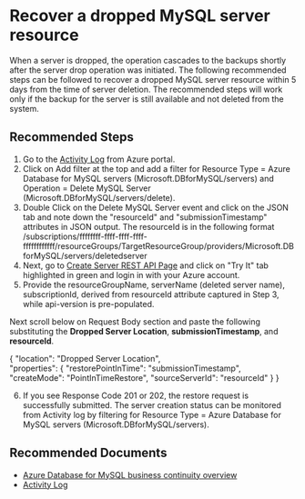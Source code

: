 <properties
    pageTitle="Backups and restore options for Azure Database for MySQL"
    description="Backups and restore options for Azure Database for MySQL"
    service="microsoft.dbformysql"
    resource="servers"
    authors="savjani"
    ms.author="pariks"
    displayOrder="160"
    selfHelpType="generic"
    supportTopicIds="32640087"
    resourceTags="servers, databases"
    productPesIds="16221"
    cloudEnvironments="public, Fairfax, usnat, ussec"
    articleId="baebc228-20af-4d96-9dcf-9f5663257124"
	ownershipId="AzureData_AzureDatabaseforMySQL"
/>

# Recover a dropped MySQL server resource

When a server is dropped, the operation cascades to the backups shortly after the server drop operation was initiated. The following recommended steps can be followed to recover a dropped MySQL server resource within 5 days from the time of server deletion. The recommended steps will work only if the backup for the server is still available and not deleted from the system. 

## **Recommended Steps**

1. Go to the [Activity Log](https://docs.microsoft.com/azure/azure-monitor/platform/activity-log) from Azure portal.
2. Click on Add filter at the top and add a filter for Resource Type = Azure Database for MySQL servers (Microsoft.DBforMySQL/servers) and Operation = Delete MySQL Server (Microsoft.DBforMySQL/servers/delete).
3. Double Click on the Delete MySQL Server event and click on the JSON tab and note down the "resourceId" and "submissionTimestamp" attributes in JSON output. The resourceId is in the following format /subscriptions/ffffffff-ffff-ffff-ffff-ffffffffffff/resourceGroups/TargetResourceGroup/providers/Microsoft.DBforMySQL/servers/deletedserver
4. Next, go to [Create Server REST API Page](https://docs.microsoft.com/rest/api/mysql/servers/create) and click on "Try It" tab highlighted in green and login in with your Azure account.
5. Provide the resourceGroupName, serverName (deleted server name), subscriptionId, derived from resourceId attribute captured in Step 3, while api-version is pre-populated. 

Next scroll below on Request Body section and paste the following substituting the **Dropped Server Location**, **submissionTimestamp**, and **resourceId**.

{
"location": "Dropped Server Location",  
"properties": 
	{
    		"restorePointInTime": "submissionTimestamp",
    		"createMode": "PointInTimeRestore",
    		"sourceServerId": "resourceId"
  	}
}

6. If you see Response Code 201 or 202, the restore request is successfully submitted. The server creation status can be monitored from Activity log by filtering for Resource Type = Azure Database for MySQL servers (Microsoft.DBforMySQL/servers).

## **Recommended Documents**

* [Azure Database for MySQL business continuity overview](https://docs.microsoft.com/azure/mysql/concepts-business-continuity)
* [Activity Log](https://docs.microsoft.com/azure/azure-monitor/platform/activity-log)
